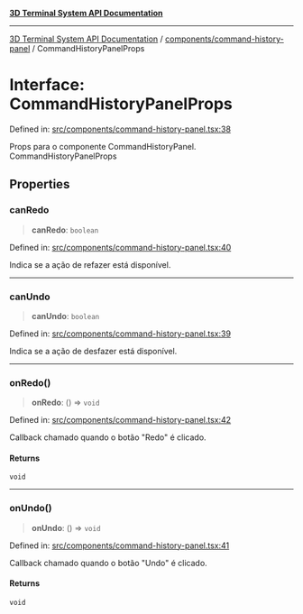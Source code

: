 [**3D Terminal System API Documentation**](../../../README.md)

***

[3D Terminal System API Documentation](../../../README.md) / [components/command-history-panel](../README.md) / CommandHistoryPanelProps

# Interface: CommandHistoryPanelProps

Defined in: [src/components/command-history-panel.tsx:38](https://github.com/Dicommunitas/ThreeJS_Terminal_3D/blob/bf102b883b1f46260971486ec9fa4290f009e866/src/components/command-history-panel.tsx#L38)

Props para o componente CommandHistoryPanel.
 CommandHistoryPanelProps

## Properties

### canRedo

> **canRedo**: `boolean`

Defined in: [src/components/command-history-panel.tsx:40](https://github.com/Dicommunitas/ThreeJS_Terminal_3D/blob/bf102b883b1f46260971486ec9fa4290f009e866/src/components/command-history-panel.tsx#L40)

Indica se a ação de refazer está disponível.

***

### canUndo

> **canUndo**: `boolean`

Defined in: [src/components/command-history-panel.tsx:39](https://github.com/Dicommunitas/ThreeJS_Terminal_3D/blob/bf102b883b1f46260971486ec9fa4290f009e866/src/components/command-history-panel.tsx#L39)

Indica se a ação de desfazer está disponível.

***

### onRedo()

> **onRedo**: () => `void`

Defined in: [src/components/command-history-panel.tsx:42](https://github.com/Dicommunitas/ThreeJS_Terminal_3D/blob/bf102b883b1f46260971486ec9fa4290f009e866/src/components/command-history-panel.tsx#L42)

Callback chamado quando o botão "Redo" é clicado.

#### Returns

`void`

***

### onUndo()

> **onUndo**: () => `void`

Defined in: [src/components/command-history-panel.tsx:41](https://github.com/Dicommunitas/ThreeJS_Terminal_3D/blob/bf102b883b1f46260971486ec9fa4290f009e866/src/components/command-history-panel.tsx#L41)

Callback chamado quando o botão "Undo" é clicado.

#### Returns

`void`
